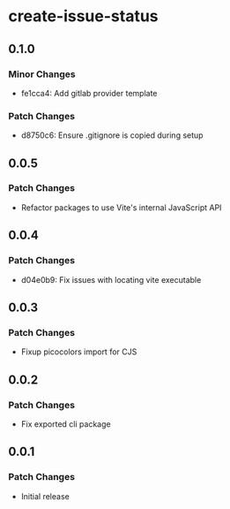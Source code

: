 # create-issue-status

## 0.1.0

### Minor Changes

- fe1cca4: Add gitlab provider template

### Patch Changes

- d8750c6: Ensure .gitignore is copied during setup

## 0.0.5

### Patch Changes

- Refactor packages to use Vite's internal JavaScript API

## 0.0.4

### Patch Changes

- d04e0b9: Fix issues with locating vite executable

## 0.0.3

### Patch Changes

- Fixup picocolors import for CJS

## 0.0.2

### Patch Changes

- Fix exported cli package

## 0.0.1

### Patch Changes

- Initial release
